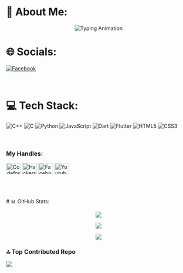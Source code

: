 # 💫 About Me:
<p align="center">
  <img src="https://readme-typing-svg.demolab.com?font=Fira+Code&pause=1000&width=435&lines=Hi, I am Kamrul." alt="Typing Animation">
</p>

# 🌐 Socials:
[![Facebook](https://img.shields.io/badge/Facebook-%231877F2.svg?logo=Facebook&logoColor=white)](https://facebook.com/profile.php?id=100025356551927) </br></br></br>

# 💻 Tech Stack:
![C++](https://img.shields.io/badge/c++-%2300599C.svg?style=for-the-badge&logo=c%2B%2B&logoColor=white) ![C](https://img.shields.io/badge/c-%2300599C.svg?style=for-the-badge&logo=c&logoColor=white) ![Python](https://img.shields.io/badge/python-3670A0?style=for-the-badge&logo=python&logoColor=ffdd54) ![JavaScript](https://img.shields.io/badge/javascript-%23323330.svg?style=for-the-badge&logo=javascript&logoColor=%23F7DF1E) ![Dart](https://img.shields.io/badge/dart-%230175C2.svg?style=for-the-badge&logo=dart&logoColor=white) ![Flutter](https://img.shields.io/badge/Flutter-%2302569B.svg?style=for-the-badge&logo=Flutter&logoColor=white) ![HTML5](https://img.shields.io/badge/html5-%23E34F26.svg?style=for-the-badge&logo=html5&logoColor=white) ![CSS3](https://img.shields.io/badge/css3-%231572B6.svg?style=for-the-badge&logo=css3&logoColor=white)</br></br></br>

<h3 align="left">My Handles:</h3>
<p align="left">
<a href="https://codeforces.com/profile/Kamrul_00" target="blank"><img align="center" src="https://raw.githubusercontent.com/rahuldkjain/github-profile-readme-generator/master/src/images/icons/Social/codeforces.svg" alt="Codeforces Handle" height="30" width="40" /></a>
<a href="https://www.hackerrank.com/hasankamrulhp" target="blank"><img align="center" src="https://raw.githubusercontent.com/rahuldkjain/github-profile-readme-generator/master/src/images/icons/Social/hackerrank.svg" alt="Hackerrank Handle" height="30" width="40" /></a>
<a href="https://www.facebook.com/profile.php?id=100025356551927" target="blank"><img align="center" src="https://raw.githubusercontent.com/rahuldkjain/github-profile-readme-generator/master/src/images/icons/Social/facebook.svg" alt="Facebook Account" height="30" width="40" /></a>
<a href="https://www.youtube.com/channel/UCq71T7UHB4D40PZWZEx2_8w" target="blank"><img align="center" src="https://raw.githubusercontent.com/rahuldkjain/github-profile-readme-generator/master/src/images/icons/Social/youtube.svg" alt="Youtube Channel" height="30" width="40" /></a>
</p> </br></br></br>
# 📊 GitHub Stats:

<p align="center"><img src="https://github-readme-stats.vercel.app/api?username=Kamrul-Hasan-2&theme=radical&hide_border=false&include_all_commits=true&count_private=false" /></br>
<p align="center"><img src="https://github-readme-streak-stats.herokuapp.com/?user=Kamrul-Hasan-2&theme=radical&hide_border=false" /></br>
<p align="center"><img src="https://github-readme-stats.vercel.app/api/top-langs/?username=Kamrul-Hasan-2&theme=radical&hide_border=false&include_all_commits=true&count_private=false&layout=compact" /></br>


### 🔝 Top Contributed Repo
![](https://github-contributor-stats.vercel.app/api?username=Kamrul-Hasan-2&limit=5&theme=radical&combine_all_yearly_contributions=true)

<!-- Proudly created with GPRM ( https://gprm.itsvg.in ) -->

